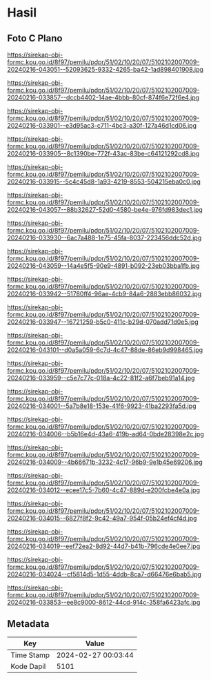 # Hasil

## Foto C Plano

https://sirekap-obj-formc.kpu.go.id/8f97/pemilu/pdpr/51/02/10/20/07/5102102007009-20240216-043051--52093625-9332-4265-ba42-1ad898401908.jpg

https://sirekap-obj-formc.kpu.go.id/8f97/pemilu/pdpr/51/02/10/20/07/5102102007009-20240216-033857--dccb4402-14ae-4bbb-80cf-874f6e72f6e4.jpg

https://sirekap-obj-formc.kpu.go.id/8f97/pemilu/pdpr/51/02/10/20/07/5102102007009-20240216-033901--e3d95ac3-c711-4bc3-a30f-127a46d1cd06.jpg

https://sirekap-obj-formc.kpu.go.id/8f97/pemilu/pdpr/51/02/10/20/07/5102102007009-20240216-033905--8c1390be-772f-43ac-83be-c64121292cd8.jpg

https://sirekap-obj-formc.kpu.go.id/8f97/pemilu/pdpr/51/02/10/20/07/5102102007009-20240216-033915--5c4c45d8-1a93-4219-8553-504215eba0c0.jpg

https://sirekap-obj-formc.kpu.go.id/8f97/pemilu/pdpr/51/02/10/20/07/5102102007009-20240216-043057--88b32627-52d0-4580-be4e-976fd983dec1.jpg

https://sirekap-obj-formc.kpu.go.id/8f97/pemilu/pdpr/51/02/10/20/07/5102102007009-20240216-033930--6ac7a488-1e75-45fa-8037-223456ddc52d.jpg

https://sirekap-obj-formc.kpu.go.id/8f97/pemilu/pdpr/51/02/10/20/07/5102102007009-20240216-043059--14a4e5f5-90e9-4891-b092-23eb03bba1fb.jpg

https://sirekap-obj-formc.kpu.go.id/8f97/pemilu/pdpr/51/02/10/20/07/5102102007009-20240216-033942--51780ff4-96ae-4cb9-84a6-2883ebb86032.jpg

https://sirekap-obj-formc.kpu.go.id/8f97/pemilu/pdpr/51/02/10/20/07/5102102007009-20240216-033947--16721259-b5c0-411c-b29d-070add71d0e5.jpg

https://sirekap-obj-formc.kpu.go.id/8f97/pemilu/pdpr/51/02/10/20/07/5102102007009-20240216-043101--d0a5a059-6c7d-4c47-88de-86eb9d998465.jpg

https://sirekap-obj-formc.kpu.go.id/8f97/pemilu/pdpr/51/02/10/20/07/5102102007009-20240216-033959--c5e7c77c-018a-4c22-81f2-a6f7beb91a14.jpg

https://sirekap-obj-formc.kpu.go.id/8f97/pemilu/pdpr/51/02/10/20/07/5102102007009-20240216-034001--5a7b8e18-153e-41f6-9923-41ba2293fa5d.jpg

https://sirekap-obj-formc.kpu.go.id/8f97/pemilu/pdpr/51/02/10/20/07/5102102007009-20240216-034006--b5b16e4d-43a6-419b-ad64-0bde28398e2c.jpg

https://sirekap-obj-formc.kpu.go.id/8f97/pemilu/pdpr/51/02/10/20/07/5102102007009-20240216-034009--4b66671b-3232-4c17-96b9-9e1b45e69206.jpg

https://sirekap-obj-formc.kpu.go.id/8f97/pemilu/pdpr/51/02/10/20/07/5102102007009-20240216-034012--ecee17c5-7b60-4c47-889d-e200fcbe4e0a.jpg

https://sirekap-obj-formc.kpu.go.id/8f97/pemilu/pdpr/51/02/10/20/07/5102102007009-20240216-034015--6827f8f2-9c42-49a7-954f-05b24ef4cf4d.jpg

https://sirekap-obj-formc.kpu.go.id/8f97/pemilu/pdpr/51/02/10/20/07/5102102007009-20240216-034019--eef72ea2-8d92-44d7-b41b-796cde4e0ee7.jpg

https://sirekap-obj-formc.kpu.go.id/8f97/pemilu/pdpr/51/02/10/20/07/5102102007009-20240216-034024--cf5814d5-1d55-4ddb-8ca7-d66476e6bab5.jpg

https://sirekap-obj-formc.kpu.go.id/8f97/pemilu/pdpr/51/02/10/20/07/5102102007009-20240216-033853--ee8c9000-8612-44cd-914c-358fa6423afc.jpg


## Metadata

| Key        | Value               |
| ---------- | ------------------- |
| Time Stamp | 2024-02-27 00:03:44 |
| Kode Dapil | 5101                |



